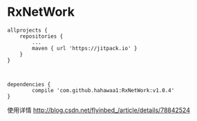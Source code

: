 # RxNetWork


	allprojects {
		repositories {
			...
			maven { url 'https://jitpack.io' }
		}
	}
  
  

	dependencies {
	        compile 'com.github.hahawaa1:RxNetWork:v1.0.4'
	}

使用详情 http://blog.csdn.net/flyinbed_/article/details/78842524